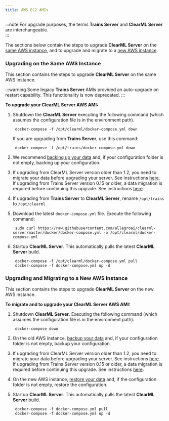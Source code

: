 ```yaml
---
title: AWS EC2 AMIs
---
```


:::note 
For upgrade purposes, the terms **Trains Server** and **ClearML Server** are interchangeable.  
:::
 
The sections below contain the steps to upgrade **ClearML Server** on the [same AWS instance](#upgrading-on-the-same-aws-instance), and 
to upgrade and migrate to a [new AWS instance](#upgrading-and-migrating-to-a-new-aws-instance).

### Upgrading on the Same AWS Instance

This section contains the steps to upgrade **ClearML Server** on the same AWS instance.

:::warning
Some legacy **Trains Server** AMIs provided an auto-upgrade on restart capability. This functionality is now deprecated.
:::

**To upgrade your ClearML Server AWS AMI:**

1. Shutdown the **ClearML Server** executing the following command (which assumes the configuration file is in the environment path). 
    
        docker-compose -f /opt/clearml/docker-compose.yml down

   If you are upgrading from **Trains Server**, use this command:

        docker-compose -f /opt/trains/docker-compose.yml down

1. We recommend [backing up your data](clearml_server_aws_ec2_ami.md#backing-up-and-restoring-data-and-configuration) and, 
   if your configuration folder is not empty, backing up your configuration.

1. If upgrading from ClearML Server version older than 1.2, you need to migrate your data before upgrading your server. See instructions [here](clearml_server_mongo44_migration.md).  
If upgrading from Trains Server version 0.15 or older, a data migration is required before continuing this upgrade. See instructions [here](clearml_server_es7_migration.md).
   
1. If upgrading from **Trains Server** to **ClearML Server**, rename `/opt/trains` to `/opt/clearml`.

1. Download the latest `docker-compose.yml` file. Execute the following command:

        sudo curl https://raw.githubusercontent.com/allegroai/clearml-server/master/docker/docker-compose.yml -o /opt/clearml/docker-compose.yml
        
1. Startup **ClearML Server**. This automatically pulls the latest **ClearML Server** build.

        docker-compose -f /opt/clearml/docker-compose.yml pull
        docker-compose -f docker-compose.yml up -d

### Upgrading and Migrating to a New AWS Instance

This section contains the steps to upgrade **ClearML Server** on the new AWS instance.

**To migrate and to upgrade your ClearML Server AWS AMI:**

1. Shutdown **ClearML Server**. Executing the following command (which assumes the configuration file is in the environment path).

        docker-compose down

1. On the old AWS instance, [backup your data](clearml_server_aws_ec2_ami.md#backing-up-and-restoring-data-and-configuration) 
   and, if your configuration folder is not empty, backup your configuration.

1. If upgrading from ClearML Server version older than 1.2, you need to migrate your data before upgrading your server. See instructions [here](clearml_server_mongo44_migration.md).  
   If upgrading from Trains Server version 0.15 or older, a data migration is required before continuing this upgrade. See instructions [here](clearml_server_es7_migration.md).

1. On the new AWS instance, [restore your data](clearml_server_aws_ec2_ami.md#backing-up-and-restoring-data-and-configuration) and, if the configuration folder is not empty, restore the 
   configuration.

1. Startup **ClearML Server**. This automatically pulls the latest **ClearML Server** build.

        docker-compose -f docker-compose.yml pull
        docker-compose -f docker-compose.yml up -d
